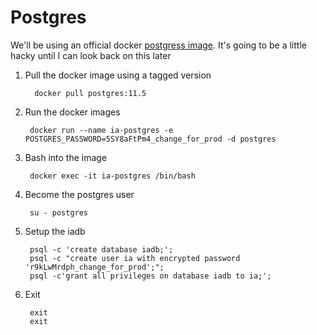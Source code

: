 # Postgres
We'll be using an official docker [postgress image](https://hub.docker.com/_/postgres). It's going to be a little hacky until I can look back on this later

1. Pull the docker image using a tagged version

         docker pull postgres:11.5

2. Run the docker images

        docker run --name ia-postgres -e POSTGRES_PASSWORD=5SY8aFtPm4_change_for_prod -d postgres

3. Bash into the image 

        docker exec -it ia-postgres /bin/bash 

4. Become the postgres user

        su - postgres

5. Setup the iadb

        psql -c 'create database iadb;';
        psql -c "create user ia with encrypted password 'r9kLwMrdph_change_for_prod';";
        psql -c'grant all privileges on database iadb to ia;';

6. Exit

        exit
    	exit



